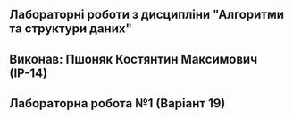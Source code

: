 ## Лабораторні роботи з дисципліни "Алгоритми та структури даних"
## Виконав: Пшоняк Костянтин Максимович (ІР-14)
## Лабораторна робота №1 (Варіант 19)
